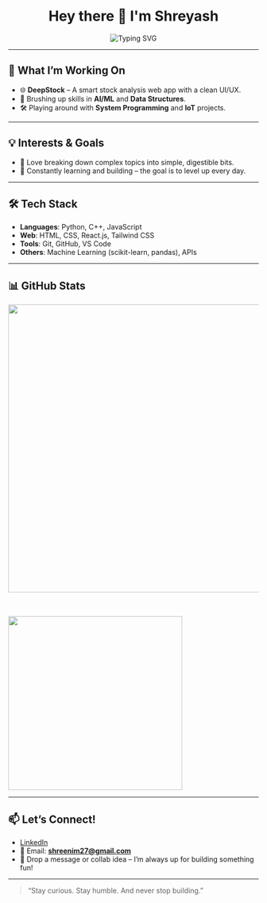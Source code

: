 <h1 align="center">Hey there 👋 I'm Shreyash</h1>

<p align="center">
  <img src="https://readme-typing-svg.demolab.com?font=Inter&size=22&pause=1000&color=FFFFFF&center=true&vCenter=true&width=500&lines=Java+%7C+DSA+%7C+Web+Dev+Enthusiast;Building+cool+projects+and+learning+daily" alt="Typing SVG" />
</p>




---

## 🚀 What I’m Working On

- 🌐 **DeepStock** – A smart stock analysis web app with a clean UI/UX.  
- 🤖 Brushing up skills in **AI/ML** and **Data Structures**.  
- 🛠️ Playing around with **System Programming** and **IoT** projects.

---

## 💡 Interests & Goals

- 🧠 Love breaking down complex topics into simple, digestible bits.  
- 🌱 Constantly learning and building – the goal is to level up every day.

---

## 🛠️ Tech Stack

- **Languages**: Python, C++, JavaScript  
- **Web**: HTML, CSS, React.js, Tailwind CSS  
- **Tools**: Git, GitHub, VS Code  
- **Others**: Machine Learning (scikit-learn, pandas), APIs

---

## 📊 GitHub Stats

<p align="center">
  <img src="https://streak-stats.demolab.com?user=Shreyash-Nimbargi&theme=github-dark&hide_border=true&border_radius=10&date_format=M%20j%5B%2C%20Y%5D" width="580"/>


  <br><br>
  <img src="https://github-readme-stats.vercel.app/api?username=shreyash-nimbargi&theme=github_dark&show_icons=true&hide_border=true&count_private=true" width="350"/>
</p>


---

## 📫 Let’s Connect!

- [LinkedIn](https://www.linkedin.com/in/shreyash-nimbargi/)  
- 📧 Email: **shreenim27@gmail.com**  
- 📩 Drop a message or collab idea – I’m always up for building something fun!

---

> “Stay curious. Stay humble. And never stop building.”
